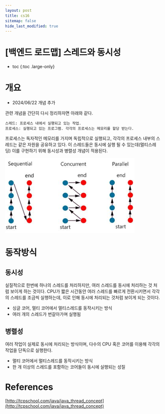 ```yaml
---
layout: post
title: cs16
sitemap: false
hide_last_modified: true
---
```

# [백엔드 로드맵] 스레드와 동시성

* toc
{:toc .large-only}

# 개요

- 2024/06/22 개념 추가

관련 개념을 간단히 다시 정리하자면 아래와 같다.

```
스레드: 프로세스 내에서 실행되고 있는 작업.
프로세스: 실행되고 있는 프로그램. 각각의 프로세스는 메모리를 할당 받는다.
```

프로세스는 독자적인 메모리를 가지며 독립적으로 실행되고, 각각의 프로세스 내부의 스레드는 같은 자원을 공유하고 있다.
이 스레드들은 동시에 실행 될 수 있는데(멀티스레딩) 이를 구현하기 위해 동시성과 병렬성 개념이 적용된다.

![Untitled](/assets/img/cs/executionWays.png)

# 동작방식

## 동시성
실질적으로 한번에 하나의 스레드를 처리하지만, 여러 스레드를 동시에 처리하는 것 처럼 보이게 하는 것이다.
CPU가 짧은 시간동안 여러 스레드를 빠르게 전환시키면서 각각의 스레드를 조금씩 실행하는데, 이로 인해 동시에 처리되는 것처럼 보이게 되는 것이다.
  - 싱글 코어, 멀티 코어에서 멀티스레드를 동작시키는 방식
  - 여러 개의 스레드가 번갈아가며 실행됨

## 병렬성
여러 작업이 실제로 동시에 처리되는 방식이며, 다수의 CPU 혹은 코어를 이용해 각각의 작업을 단독으로 실행한다.
  - 멀티 코어에서 멀티스레드를 동작시키는 방식
  - 한 개 이상의 스레드를 포함하는 코어들이 동시에 실행되는 성질

# References
[http://tcpschool.com/java/java_thread_concept](http://tcpschool.com/java/java_thread_concept)